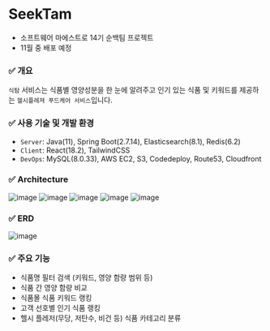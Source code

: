 # SeekTam

- 소프트웨어 마에스트로 14기 순백팀 프로젝트
- 11월 중 배포 예정

### ✅ 개요

`식탐` 서비스는 식품별 영양성분을 한 눈에 알려주고 인기 있는 식품 및 키워드를 제공하는 `헬시플레져 푸드케어 서비스`입니다.

### ✅ 사용 기술 및 개발 환경

- `Server`: Java(11), Spring Boot(2.7.14), Elasticsearch(8.1), Redis(6.2)
- `Client`: React(18.2), TailwindCSS
- `DevOps`: MySQL(8.0.33), AWS EC2, S3, Codedeploy, Route53, Cloudfront

### ✅ Architecture
![image](https://github.com/SWM-snowWhite/SeekTam/assets/91880235/d651f3c2-5ea3-4267-ab9d-c52223f1ea5d)
![image](https://github.com/SWM-snowWhite/SeekTam/assets/91880235/8d458609-c13f-4dec-8a51-c3ba586ac69c)
![image](https://github.com/SWM-snowWhite/SeekTam/assets/91880235/ac495f42-3021-4edc-87af-814b1e20f41d)
![image](https://github.com/SWM-snowWhite/SeekTam/assets/91880235/6bdb3c88-4fda-4c96-8dd7-b61664c26aa8)
![image](https://github.com/SWM-snowWhite/SeekTam/assets/91880235/9ef7cbe2-0f8a-4c73-8fd9-a524750ce835)

### ✅ ERD
![image](https://github.com/SWM-snowWhite/SeekTam/assets/91880235/038cf37d-2807-4a34-8096-e6961417799b)

### ✅ 주요 기능

- 식품명 필터 검색 (키워드, 영양 함량 범위 등)
- 식품 간 영양 함량 비교
- 식품몰 식품 키워드 랭킹
- 고객 선호별 인기 식품 랭킹
- 헬시 플레저(무당, 저탄수, 비건 등) 식품 카테고리 분류
